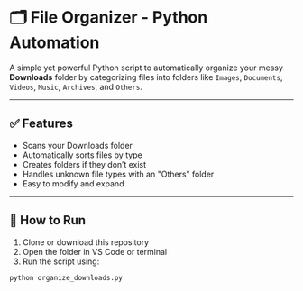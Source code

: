 # 🗂️ File Organizer - Python Automation

A simple yet powerful Python script to automatically organize your messy **Downloads** folder by categorizing files into folders like `Images`, `Documents`, `Videos`, `Music`, `Archives`, and `Others`.

---

## ✅ Features

- Scans your Downloads folder
- Automatically sorts files by type
- Creates folders if they don’t exist
- Handles unknown file types with an "Others" folder
- Easy to modify and expand

---

## 🚀 How to Run

1. Clone or download this repository
2. Open the folder in VS Code or terminal
3. Run the script using:

```bash
python organize_downloads.py
